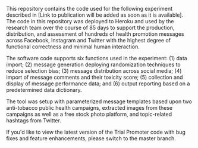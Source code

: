 This repository contains the code used for the following experiment described in [Link to publication will be added as soon as it is available]. The code in this repository was deployed to Heroku and used by the research team over the course of 85 days to support the production, distribution, and assessment of hundreds of health promotion messages across Facebook, Instagram and Twitter with the highest degree of functional correctness and minimal human interaction.
 
The software code supports six functions used in the experiment: (1) data import; (2) message generation deploying randomization techniques to reduce selection bias; (3) message distribution across social media; (4) import of message comments and their toxicity score; (5) collection and display of message performance data; and (6) output reporting based on a predetermined data dictionary.
 
The tool was setup with parameterized message templates based upon two anti-tobacco public health campaigns, extracted images from these campaigns as well as a free stock photo platform, and topic-related hashtags from Twitter.

If you'd like to view the latest version of the Trial Promoter code with bug fixes and feature enhancements, please switch to the master branch.
